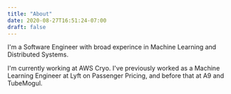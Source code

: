 ```yaml
---
title: "About"
date: 2020-08-27T16:51:24-07:00
draft: false
---
```


I'm a Software Engineer with broad experince in Machine Learning and Distributed
Systems.

I'm currently working at AWS Cryo. I've previously worked as a Machine
Learning Engineer at Lyft on Passenger Pricing, and before that at A9 and TubeMogul.
